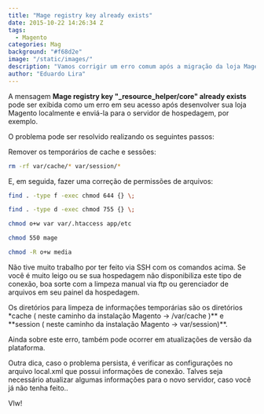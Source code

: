 ```yaml
---
title: "Mage registry key already exists"
date: 2015-10-22 14:26:34 Z
tags:
  - Magento
categories: Mag
background: "#f68d2e"
image: "/static/images/"
description: "Vamos corrigir um erro comum após a migração da loja Magento de servidor ou diretório"
author: "Eduardo Lira"
---
```


A mensagem **Mage registry key "\_resource_helper/core" already exists** pode ser exibida como um erro em seu acesso após desenvolver sua loja Magento localmente e enviá-la para o servidor de hospedagem, por exemplo.

O problema pode ser resolvido realizando os seguintes passos:

Remover os temporários de cache e sessões:

```bash
rm -rf var/cache/* var/session/*
```

E, em seguida, fazer uma correção de permissões de arquivos:

```bash
find . -type f -exec chmod 644 {} \;
```

```bash
find . -type d -exec chmod 755 {} \;
```

```bash
chmod o+w var var/.htaccess app/etc
```

```bash
chmod 550 mage
```

```bash
chmod -R o+w media
```

Não tive muito trabalho por ter feito via SSH com os comandos acima. Se você é muito leigo ou se sua hospedagem não disponibiliza este tipo de conexão, boa sorte com a limpeza manual via ftp ou gerenciador de arquivos em seu painel da hospedagem.

Os diretórios para limpeza de informações temporárias são os diretórios \*cache ( neste caminho da instalação Magento -> /var/cache )** e **session ( neste caminho da instalação Magento -> var/session)\*\*.

Ainda sobre este erro, também pode ocorrer em atualizações de versão da plataforma.

Outra dica, caso o problema persista, é verificar as configurações no arquivo local.xml que possui informações de conexão. Talves seja necessário atualizar algumas informações para o novo servidor, caso você já não tenha feito..

Vlw!
